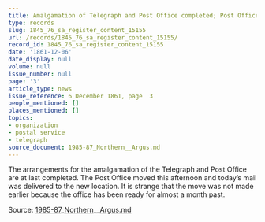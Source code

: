 ```yaml
---
title: Amalgamation of Telegraph and Post Office completed; Post Office moved
type: records
slug: 1845_76_sa_register_content_15155
url: /records/1845_76_sa_register_content_15155/
record_id: 1845_76_sa_register_content_15155
date: '1861-12-06'
date_display: null
volume: null
issue_number: null
page: '3'
article_type: news
issue_reference: 6 December 1861, page  3
people_mentioned: []
places_mentioned: []
topics:
- organization
- postal service
- telegraph
source_document: 1985-87_Northern__Argus.md
---
```


The arrangements for the amalgamation of the Telegraph and Post Office are at last completed.  The Post Office moved this afternoon and today’s mail was delivered to the new location.  It is strange that the move was not made earlier because the office has been ready for almost a month past.

Source: [1985-87_Northern__Argus.md](/downloads/markdown/1985-87_Northern__Argus.md)
